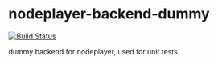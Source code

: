 # nodeplayer-backend-dummy

[![Build Status](https://travis-ci.org/FruitieX/nodeplayer-backend-dummy.svg?branch=master)](https://travis-ci.org/FruitieX/nodeplayer-backend-dummy)

dummy backend for nodeplayer, used for unit tests
